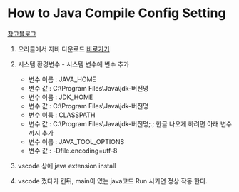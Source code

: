 # How to Java Compile Config Setting

[참고블로그](https://reo91004.tistory.com/26)

1. 오라클에서 자바 다운로드 [바로가기](https://www.oracle.com/java/technologies/downloads/)

2. 시스템 환경변수 - 시스템 변수에 변수 추가 
    - 변수 이름 : JAVA_HOME
    - 변수 값 : C:\Program Files\Java\jdk-버전명
    - 변수 이름 : JDK_HOME
    - 변수 값 : C:\Program Files\Java\jdk-버전명
    - 변수 이름 : CLASSPATH
    - 변수 값 : C:\Program Files\Java\jdk-버전명\;.;
    한글 나오게 하려면 아래 변수까지 추가
    - 변수 이름 : JAVA_TOOL_OPTIONS
    - 변수 값 : -Dfile.encoding=utf-8

3. vscode 상에 java extension install 

4. vscode 껐다가 킨뒤, main이 있는 java코드 Run 시키면 정상 작동 한다. 
